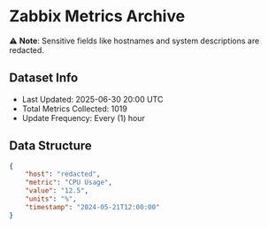 # Zabbix Metrics Archive

⚠️ **Note**: Sensitive fields like hostnames and system descriptions are redacted.

## Dataset Info
- Last Updated: 2025-06-30 20:00 UTC
- Total Metrics Collected: 1019
- Update Frequency: Every (1) hour

## Data Structure
```json
{
    "host": "redacted",
    "metric": "CPU Usage",
    "value": "12.5",
    "units": "%",
    "timestamp": "2024-05-21T12:00:00"
}
```
